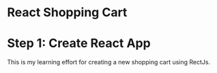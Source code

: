 # React Shopping Cart

# Step 1: Create React App
This is my learning effort for creating a new shopping cart using RectJs.
